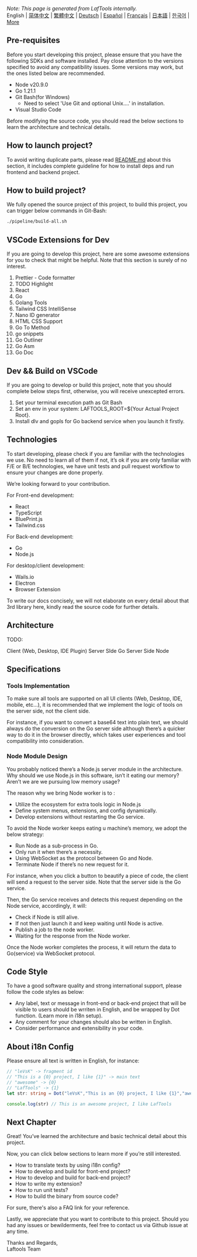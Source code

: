 <i>Note: This page is generated from LafTools internally.</i> <br/> English  |  [简体中文](/docs/zh_CN)  |  [繁體中文](/docs/zh_HK)  |  [Deutsch](/docs/de)  |  [Español](/docs/es)  |  [Français](/docs/fr)  |  [日本語](/docs/ja)  |  [한국어](/docs/ko) | [More](/docs/) <br/>

## Pre-requisites

Before you start developing this project, please ensure that you have the following SDKs and software installed. Pay close attention to the versions specified to avoid any compatibility issues. Some versions may work, but the ones listed below are recommended.

- Node v20.9.0
- Go 1.21.1
- Git Bash(for Windows)
  - Need to select 'Use Git and optional Unix....' in installation.
- Visual Studio Code

Before modifying the source code, you should read the below sections to learn the architecture and technical details.

## How to launch project?

To avoid writing duplicate parts, please read [README.md](../README.md) about this section, it includes complete guideline for how to install deps and run frontend and backend project.

## How to build project?

We fully opened the source project of this project, to build this project, you can trigger below commands in Git-Bash:

```bash
./pipeline/build-all.sh
```

## VSCode Extensions for Dev

If you are going to develop this project, here are some awesome extensions for you to check that might be helpful. Note that this section is surely of no interest.

1. Prettier - Code formatter
2. TODO Highlight
3. React
4. Go
5. Golang Tools
6. Tailwind CSS IntelliSense
7. Nano ID generator
8. HTML CSS Support
9. Go To Method
10. go snippets
11. Go Outliner
12. Go Asm
13. Go Doc

## Dev && Build on VSCode

If you are going to develop or build this project, note that you should complete below steps first, otherwise, you will receive unexcepted errors.

1. Set your terminal execution path as Git Bash
2. Set an env in your system: LAFTOOLS_ROOT=${Your Actual Project Root}.
3. Install dlv and gopls for Go backend service when you launch it firstly.

## Technologies

To start developing, please check if you are familiar with the technologies we use. No need to learn all of them if not, it’s ok if you are only familiar with F/E or B/E technologies, we have unit tests and pull request workflow to ensure your changes are done properly.

We’re looking forward to your contribution.

For Front-end development:

- React
- TypeScript
- BluePrint.js
- Tailwind.css

For Back-end development:

- Go
- Node.js

For desktop/client development:

- Wails.io
- Electron
- Browser Extension

To write our docs concisely, we will not elaborate on every detail about that 3rd library here, kindly read the source code for further details.

## Architecture

TODO:

Client (Web, Desktop, IDE Plugin)
<interact with>
Server SIde Go
<interact with>
Server Side Node

## Specifications

### Tools Implementation

To make sure all tools are supported on all UI clients (Web, Desktop, IDE, mobile, etc…), it is recommended that we implement the logic of tools on the server side, not the client side.

For instance, if you want to convert a base64 text into plain text, we should always do the conversion on the Go server side although there’s a quicker way to do it in the browser directly, which takes user experiences and tool compatibility into consideration.

### Node Module Design

You probably noticed there’s a Node.js server module in the architecture. Why should we use Node.js in this software, isn’t it eating our memory? Aren’t we are we pursuing low memory usage?

The reason why we bring Node worker is to :

- Utilize the ecosystem for extra tools logic in Node.js
- Define system menus, extensions, and config dynamically.
- Develop extensions without restarting the Go service.

To avoid the Node worker keeps eating u machine’s memory, we adopt the below strategy:

- Run Node as a sub-process in Go.
- Only run it when there’s a necessity.
- Using WebSocket as the protocol between Go and Node.
- Terminate Node if there’s no new request for it.

For instance, when you click a button to beautify a piece of code, the client will send a request to the server side. Note that the server side is the Go service.

Then, the Go service receives and detects this request depending on the Node service, accordingly, it will:

- Check if Node is still alive.
- If not then just launch it and keep waiting until Node is active.
- Publish a job to the node worker.
- Waiting for the response from the Node worker.

Once the Node worker completes the process, it will return the data to Go(service) via WebSocket protocol.

## Code Style

To have a good software quality and strong international support, please follow the code styles as below:

- Any label, text or message in front-end or back-end project that will be visible to users should be wrriten in English, and be wrapped by Dot function. (Learn more in i18n setup).
- Any comment for your changes should also be written in English.
- Consider performance and extensibility in your code.

## About i18n Config

Please ensure all text is written in English, for instance:

```Typescript
// "leVsK" -> fragment id
// "This is a {0} project, I like {1}" -> main text
// "awesome" -> {0}
// "LafTools" -> {1}
let str: string = Dot("leVsK","This is an {0} project, I like {1}","awesome","LafTools")

console.log(str) // This is an awesome project, I like LafTools
```

## Next Chapter

Great! You’ve learned the architecture and basic technical detail about this project.

Now, you can click below sections to learn more if you’re still interested.

- How to translate texts by using i18n config?
- How to develop and build for front-end project?
- How to develop and build for back-end project?
- How to write my extension?
- How to run unit tests?
- How to build the binary from source code?

For sure, there's also a FAQ link for your reference.

Lastly, we appreciate that you want to contribute to this project. Should you had any issues or bewilderments, feel free to contact us via Github issue at any time.

Thanks and Regards,  
Laftools Team
